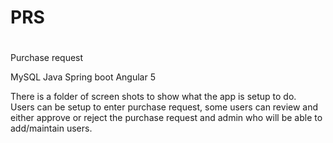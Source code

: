 # PRS
#

Purchase request

MySQL
Java Spring boot
Angular 5

There is a folder of screen shots to show what the app is setup to do.  
Users can be setup to enter purchase request, some users can review and either approve or reject the purchase request and admin who will be able to add/maintain users.

